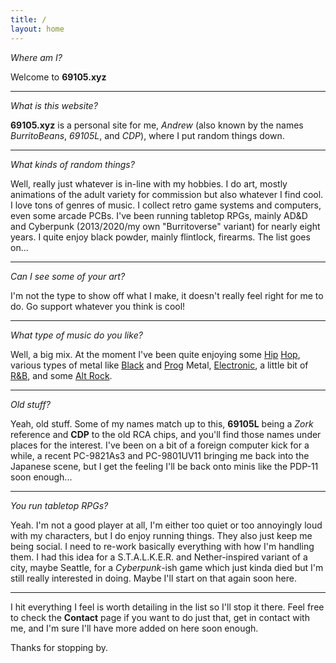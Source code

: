 ```yaml
---
title: /
layout: home
---
```


*Where am I?*

Welcome to **69105.xyz**

---

*What is this website?*

**69105.xyz** is a personal site for me, *Andrew* (also known by the names *BurritoBeans*, *69105L*, and *CDP*), where I put random things down.

---

*What kinds of random things?*

Well, really just whatever is in-line with my hobbies. I do art, mostly animations of the adult variety for commission but also whatever I find cool. I love tons of genres of music. I collect retro game systems and computers, even some arcade PCBs. I've been running tabletop RPGs, mainly AD&D and Cyberpunk (2013/2020/my own "Burritoverse" variant) for nearly eight years. I quite enjoy black powder, mainly flintlock, firearms. The list goes on...

---

*Can I see some of your art?*

I'm not the type to show off what I make, it doesn't really feel right for me to do. Go support whatever you think is cool!

---

*What type of music do you like?*

Well, a big mix. At the moment I've been quite enjoying some [Hip](https://www.youtube.com/watch?v=PfurJlc4Bbs) [Hop](https://www.youtube.com/watch?v=weWTuvdL-LQ), various types of metal like [Black](https://www.youtube.com/watch?v=uLSUQYzqXZ0) and [Prog](https://www.youtube.com/watch?v=i9qZ4Tntg8I) Metal, [Electronic](https://www.youtube.com/watch?v=00vYncpl0pk), a little bit of [R&B](https://www.youtube.com/watch?v=VjAKeduaURc), and some [Alt Rock](https://www.youtube.com/watch?v=S8rUl-gsCIg).

---

*Old stuff?*

Yeah, old stuff. Some of my names match up to this, **69105L** being a *Zork* reference and **CDP** to the old RCA chips, and you'll find those names under places for the interest. I've been on a bit of a foreign computer kick for a while, a recent PC-9821As3 and PC-9801UV11 bringing me back into the Japanese scene, but I get the feeling I'll be back onto minis like the PDP-11 soon enough...

---

*You run tabletop RPGs?*

Yeah. I'm not a good player at all, I'm either too quiet or too annoyingly loud with my characters, but I do enjoy running things. They also just keep me being social. I need to re-work basically everything with how I'm handling them. I had this idea for a S.T.A.L.K.E.R. and Nether-inspired variant of a city, maybe Seattle, for a *Cyberpunk*-ish game which just kinda died but I'm still really interested in doing. Maybe I'll start on that again soon here. 

---

I hit everything I feel is worth detailing in the list so I'll stop it there. Feel free to check the **Contact** page if you want to do just that, get in contact with me, and I'm sure I'll have more added on here soon enough.

Thanks for stopping by.
